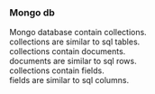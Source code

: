 ### Mongo db

Mongo database contain collections.  
collections are similar to sql tables.  
collections contain documents.  
documents are similar to sql rows.  
collections contain fields.  
fields are similar to sql columns.  



